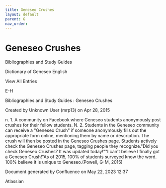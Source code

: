 ```yaml
---
title: Geneseo Crushes
layout: default
parent: G
nav_order:
---
```


# Geneseo Crushes

Bibliographies and Study Guides

Dictionary of Geneseo English

View All Entries

E-H

Bibliographies and Study Guides : Geneseo Crushes

Created by  Unknown User (mrp13) on Apr 28, 2015

n. 1. A community on Facebook where Geneseo students anonymously post crushes for their fellow students. N. 2. Students in the Geneseo community can receive a &quot;Geneseo Crush&quot; if someone anonymously fills out the appropriate form online, mentioning them by name or description. The crush will then be posted in the Geneseo Crushes page. Students actively check the Geneseo Crushes page, tagging people they recognize.&quot;Did you check Geneseo Crushes? It was updated today!&quot;&quot;I can't believe I finally got a Geneseo Crush!&quot;As of 2015, 100% of students surveyed know the word. 100% believe it is unique to Geneseo.(Powell, G-M, 2015)

Document generated by Confluence on May 22, 2023 12:37

Atlassian
